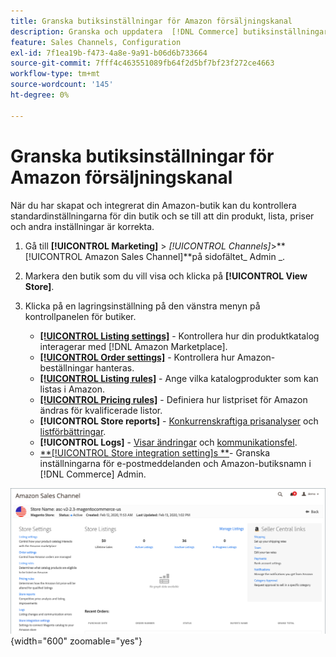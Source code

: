 ```yaml
---
title: Granska butiksinställningar för Amazon försäljningskanal
description: Granska och uppdatera  [!DNL Commerce] butiksinställningarna när du har slutfört Amazon introduktionsprocess för säljkanaler.
feature: Sales Channels, Configuration
exl-id: 7f1ea19b-f473-4a8e-9a91-b06d6b733664
source-git-commit: 7fff4c463551089fb64f2d5bf7bf23f272ce4663
workflow-type: tm+mt
source-wordcount: '145'
ht-degree: 0%

---
```


# Granska butiksinställningar för Amazon försäljningskanal

När du har skapat och integrerat din Amazon-butik kan du kontrollera standardinställningarna för din butik och se till att din produkt, lista, priser och andra inställningar är korrekta.

1. Gå till **[!UICONTROL Marketing]** > _[!UICONTROL Channels]_>**[!UICONTROL Amazon Sales Channel]**på sidofältet_ Admin _.

1. Markera den butik som du vill visa och klicka på **[!UICONTROL View Store]**.

1. Klicka på en lagringsinställning på den vänstra menyn på kontrollpanelen för butiker.

   - [**[!UICONTROL Listing settings]**](./listing-settings.md) - Kontrollera hur din produktkatalog interagerar med [!DNL Amazon Marketplace].
   - [**[!UICONTROL Order settings]**](./order-settings.md) - Kontrollera hur Amazon-beställningar hanteras.
   - [**[!UICONTROL Listing rules]**](./listing-rules.md) - Ange vilka katalogprodukter som kan listas i Amazon.
   - [**[!UICONTROL Pricing rules]**](./pricing-products.md) - Definiera hur listpriset för Amazon ändras för kvalificerade listor.
   - **[!UICONTROL Store reports]** - [Konkurrenskraftiga prisanalyser](./competitive-price-analysis.md) och [listförbättringar](./listing-improvements.md).
   - **[!UICONTROL Logs]** - [Visar ändringar](./listing-changes-log.md) och [kommunikationsfel](./communication-errors-log.md).
   - [**[!UICONTROL Store integration setting]s **](./store-integration-settings.md)- Granska inställningarna för e-postmeddelanden och Amazon-butiksnamn i [!DNL Commerce] Admin.

![Butiksinstrumentpanel](assets/ob-store-review.png){width="600" zoomable="yes"}
